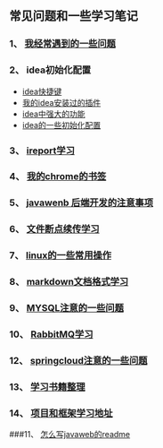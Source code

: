 ## 常见问题和一些学习笔记

### 1、 [我经常遇到的一些问题](commom/COMMON_PROBLEMS.md)

### 2、 idea初始化配置
* [idea快捷键](./idea-init-config/IDEA_SHORTCUT_KEY.md)
* [我的idea安装过的插件](./idea-init-config/IDEA_INSTALLED_PLUG.md)
* [idea中强大的功能](./idea-init-config/IDEA_POWERFULL_FUNCTION.md)
* [idea的一些初始化配置](./idea-init-config/IDEA_INIT_CONFIG.md)

### 3、 [ireport学习](./ireport/IREPORT.md)

### 4、 [我的chrome的书签](./my-web-bookmark/bookmarks_2018_11_16.html)

### 5、 [javawenb 后端开发的注意事项](commom/DEVELOP-WEB-NOTE-README.md)

### 6、 [文件断点续传学习](commom/FILE_OPERATE.md)

### 7、 [linux的一些常用操作](commom/LINUX_SERVER_OPERATE.md)

### 8、 [markdown文档格式学习](commom/MARKDOWN_LEARNING.md)

### 9、 [MYSQL注意的一些问题](commom/MYSQL_NOTE.md)

### 10、 [RabbitMQ学习](commom/RABBITMQ_OPERATE.md)

### 12、 [springcloud注意的一些问题](commom/SPRING_CLOUD_NOTE.md)

### 13、 [学习书籍整理](commom/LEARNING_BOOK_MANAGE.md)

### 14、 [项目和框架学习地址](commom/PROJECT_AND_FRAMEWORK_LEARN_ADDRESS.md)

###11、 [怎么写javaweb的readme](commom/HOW_TO_WRITE_JAVAWEB_README.md)
